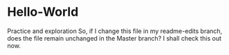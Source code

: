 # Hello-World
Practice and exploration
So, if I change this file in my readme-edits branch, does the file remain unchanged in the Master branch?  I shall check this out now.
